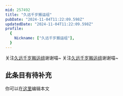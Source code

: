 ```yaml
---
mid: 257492
title: "久远千岁搬运组"
pubDate: "2024-11-04T11:22:09.598Z"
updatedDate: "2024-11-04T11:22:09.598Z"
profile:
  {
    Nickname: ["久远千岁搬运组"],
  }
---
```


关注[久远千岁搬运组](https://space.bilibili.com/257492)谢谢喵~ 关注[久远千岁搬运组](https://space.bilibili.com/257492)谢谢喵~

## 此条目有待补充
你可以在[这里](https://github.com/Yuhanawa/VTuber.ICU/edit/master/src/content/v/久远千岁搬运组/index.md)编辑本文
